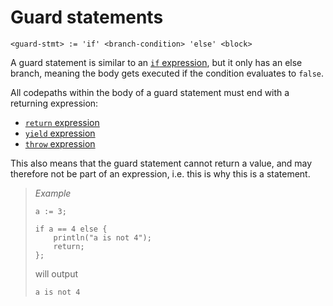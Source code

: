 # Guard statements
```
<guard-stmt> := 'if' <branch-condition> 'else' <block>
```

A guard statement is similar to an [`if` expression], but it only has an else branch, meaning the body gets executed if the condition evaluates to `false`.

All codepaths within the body of a guard statement must end with a returning expression:
- [`return` expression]
- [`yield` expression]
- [`throw` expression]

This also means that the guard statement cannot return a value, and may therefore not be part of an expression, i.e. this is why this is a statement.

> _Example_
> ``` 
> a := 3;
> 
> if a == 4 else {
>     println("a is not 4");
>     return;
> };
> ```
> will output
> ```
> a is not 4
> ```



[`if` expression]:     ../expressions/if-expressions.md
[`return` expression]: ../expressions/return-expressions.md
[`yield` expression]:  ../expressions/yield-expressions.md
[`throw` expression]:  ../expressions/throw-expressions.md